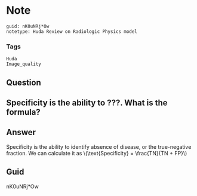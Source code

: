 # Note
```
guid: nK0uNRj*Ow
notetype: Huda Review on Radiologic Physics model
```

### Tags
```
Huda
Image_quality
```

## Question
<h2>Specificity is the ability to ???. What is the formula?</h2>

## Answer
<section>
<p>Specificity is the ability to identify absence of disease, or the true-negative fraction. We can calculate it as
\(\text{Specificity} = \frac{TN}{TN + FP}\)</p>


</section>

## Guid
nK0uNRj*Ow
